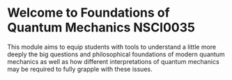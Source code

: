 # Welcome to Foundations of Quantum Mechanics NSCI0035

This module aims to equip students with tools to understand a little more deeply the big questions and philosophical foundations of modern quantum mechanics as well as how different interpretations of quantum mechanics may be required to fully grapple with these issues.

```{tableofcontents}
```
